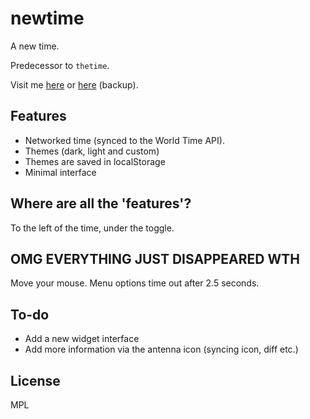 # newtime

A new time.

Predecessor to `thetime`.

Visit me [here](https://time.okit.works) or [here](https://thetime.pages.dev) (backup).

## Features

- Networked time (synced to the World Time API).
- Themes (dark, light and custom)
- Themes are saved in localStorage
- Minimal interface

## Where are all the 'features'?

To the left of the time, under the toggle.

## OMG EVERYTHING JUST DISAPPEARED WTH

Move your mouse. Menu options time out after 2.5 seconds.

## To-do

- Add a new widget interface
- Add more information via the antenna icon (syncing icon, diff etc.)

## License

MPL
